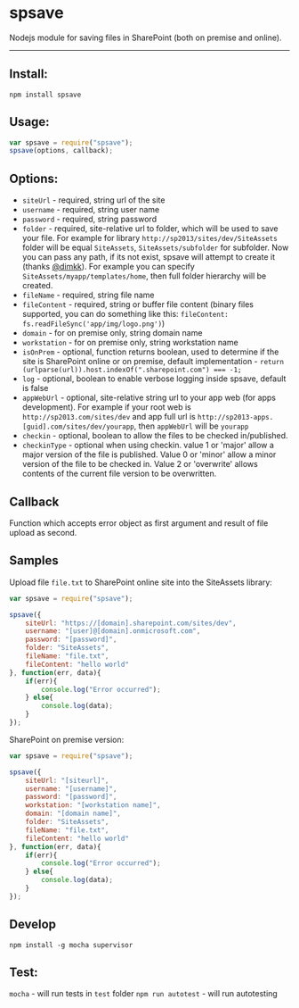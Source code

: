 # spsave

Nodejs module for saving files in SharePoint (both on premise and online). 

----------

Install: 
------

`npm install spsave`  


Usage: 
----

```javascript
var spsave = require("spsave");
spsave(options, callback);
```  



Options:  
----- 

- `siteUrl` - required, string url of the site
- `username` - required, string user name
- `password` - required, string password
- `folder` - required, site-relative url to folder, which will be used to save your file. For example for library `http://sp2013/sites/dev/SiteAssets` folder will be equal `SiteAssets`, `SiteAssets/subfolder` for subfolder. Now you can pass any path, if its not exist, spsave will attempt to create it (thanks [@dimkk](https://github.com/dimkk "@dimkk")). For example you can specify `SiteAssets/myapp/templates/home`, then full folder hierarchy will be created.
- `fileName` - required, string file name
- `fileContent` - required, string or buffer file content (binary files supported, you can do something like this: `fileContent: fs.readFileSync('app/img/logo.png')`)
- `domain` - for on premise only, string domain name
- `workstation` - for on premise only, string workstation name
- `isOnPrem` - optional, function returns boolean, used to determine if the site is SharePoint online or on premise, default implementation - `return (urlparse(url)).host.indexOf(".sharepoint.com") === -1;`
- `log` - optional, boolean to enable verbose logging inside spsave, default is false
- `appWebUrl` - optional, site-relative string url to your app web (for apps development). For example if your root web is `http://sp2013.com/sites/dev` and app full url is `http://sp2013-apps.[guid].com/sites/dev/yourapp`, then `appWebUrl` will be `yourapp`
- `checkin` - optional, boolean to allow the files to be checked in/published.
- `checkinType` - optional when using checkin. value 1 or 'major' allow a major version of the file is published. Value 0 or 'minor' allow a minor version of the file to be checked in. Value 2 or 'overwrite' allows contents of the current file version to be overwritten.

Callback
-----
Function which accepts error object as first argument and result of file upload as second. 


Samples
---
Upload file `file.txt` to SharePoint online site into the SiteAssets library: 

```javascript
var spsave = require("spsave");

spsave({
	siteUrl: "https://[domain].sharepoint.com/sites/dev",
	username: "[user]@[domain].onmicrosoft.com",
	password: "[password]",
	folder: "SiteAssets",
	fileName: "file.txt",
	fileContent: "hello world"	
}, function(err, data){
	if(err){
		console.log("Error occurred");
	} else{
		console.log(data);
	}
});
``` 

SharePoint on premise version: 
```javascript
var spsave = require("spsave");

spsave({
	siteUrl: "[siteurl]",
	username: "[username]",
	password: "[password]",
	workstation: "[workstation name]",
	domain: "[domain name]",
	folder: "SiteAssets",
	fileName: "file.txt",
	fileContent: "hello world"	
}, function(err, data){
	if(err){
		console.log("Error occurred");
	} else{
		console.log(data);
	}
});
``` 
Develop
---

`npm install -g mocha supervisor`

Test:
-

`mocha` - will run tests in `test` folder
`npm run autotest` - will run autotesting
 
